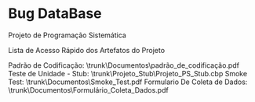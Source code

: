 Bug DataBase
======
Projeto de Programação Sistemática

Lista de Acesso Rápido dos Artefatos do Projeto

Padrão de Codificação: \trunk\Documentos\padrão_de_codificação.pdf
Teste de Unidade - Stub: \trunk\Projeto_Stub\Projeto_PS_Stub.cbp
Smoke Test: \trunk\Documentos\Smoke_Test.pdf
Formulario De Coleta de Dados: \trunk\Documentos\Formulário_Coleta_Dados.pdf